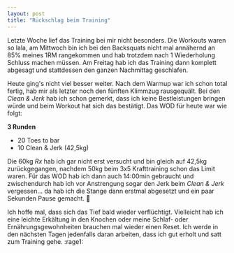 ```yaml
---
layout: post
title: "Rückschlag beim Training"
---
```

Letzte Woche lief das Training bei mir nicht besonders. Die Workouts waren so lala, am Mittwoch bin ich bei den Backsquats nicht mal annähernd an 85% meines 1RM rangekommen und hab trotzdem nach 1 Wiederholung Schluss machen müssen. Am Freitag hab ich das Training dann komplett abgesagt und stattdessen den ganzen Nachmittag geschlafen.

Heute ging's nicht viel besser weiter. Nach dem Warmup war ich schon total fertig, hab mir als letzter noch den fünften Klimmzug rausgequält. Bei den *Clean & Jerk* hab ich schon gemerkt, dass ich keine Bestleistungen bringen würde und beim Workout hat sich das bestätigt. Das WOD für heute war wie folgt:

**3 Runden**
* 20 Toes to bar
* 10 Clean & Jerk (42,5kg)

Die 60kg *Rx* hab ich gar nicht erst versucht und bin gleich auf 42,5kg zurückgegangen, nachdem 50kg beim 3x5 Krafttraining schon das Limit waren. Für das WOD hab ich dann auch 14:00min gebraucht und zwischendurch hab ich vor Anstrengung sogar den Jerk beim *Clean & Jerk* vergessen... da hab ich die Stange dann erstmal abgesetzt und ein paar Sekunden Pause gemacht. :grimacing:

Ich hoffe mal, dass sich das Tief bald wieder verflüchtigt. Vielleicht hab ich eine leichte Erkältung in den Knochen oder meine Schlaf- oder Ernährungsgewohnheiten brauchen mal wieder einen Reset. Ich werde in den nächsten Tagen jedenfalls daran arbeiten, dass ich gut erholt und satt zum Training gehe. :rage1:
